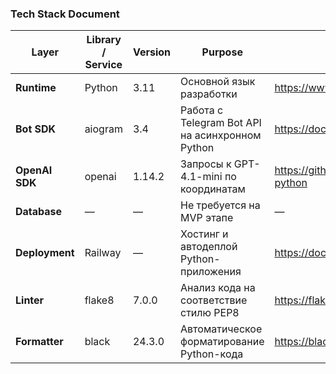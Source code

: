 ### Tech Stack Document

| Layer               | Library / Service            | Version     | Purpose                                                         | Docs URL                                                   |
|--------------------|------------------------------|-------------|-----------------------------------------------------------------|-------------------------------------------------------------|
| **Runtime**        | Python                       | 3.11        | Основной язык разработки                                         | https://www.python.org/doc/                                 |
| **Bot SDK**        | aiogram                      | 3.4         | Работа с Telegram Bot API на асинхронном Python                 | https://docs.aiogram.dev/en/latest/                         |
| **OpenAI SDK**     | openai                       | 1.14.2      | Запросы к GPT-4.1-mini по координатам                           | https://github.com/openai/openai-python                     |
| **Database**       | —                            | —           | Не требуется на MVP этапе                                       | —                                                           |
| **Deployment**     | Railway                      | —           | Хостинг и автодеплой Python-приложения                          | https://docs.railway.app/                                   |
| **Linter**         | flake8                       | 7.0.0       | Анализ кода на соответствие стилю PEP8                         | https://flake8.pycqa.org/en/latest/                         |
| **Formatter**      | black                        | 24.3.0      | Автоматическое форматирование Python-кода                       | https://black.readthedocs.io/en/stable/                     |
